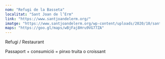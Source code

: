 ```yaml
---
nom: "Refugi de la Basseta"
localitat: "Sant Joan de l’Erm"
link: "https://www.santjoandelerm.org/"
imatge: "https://www.santjoandelerm.org/wp-content/uploads/2020/10/sant-joan-esglesia.jpg"
maps: "https://goo.gl/maps/wBjFaj8Hru9VG77ZA"
---
```


Refugi / Restaurant

Passaport + consumició = pinxo truita o croissant
